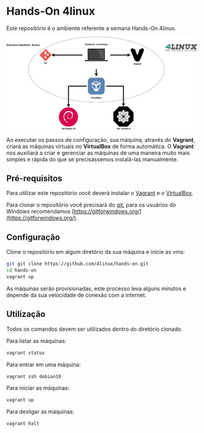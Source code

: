 # Hands-On 4linux

Este repositório é o ambiente referente a semana Hands-On 4linux.

![Infraestrutura Hands-On](infra-hands-on.png)

Ao executar os passos de configuração, sua máquina, através do **Vagrant**, criará as máquinas virtuais no **VirtualBox** de forma automática. O **Vagrant** nos auxiliará a criar e gerenciar as máquinas de uma maneira muito mais simples e rápida do que se precisássemos instalá-las manualmente.

## Pré-requisitos

Para utilizar este repositório você deverá instalar o [Vagrant](https://www.vagrantup.com/) e o [VirtualBox](https://www.virtualbox.org/).

Para clonar o repositório você precisará do [git](https://git-scm.com/), para os usuários do Windows recomendamos [https://gitforwindows.org/](https://gitforwindows.org/).

## Configuração

Clone o repositório em algum diretório da sua máquina e inicie as vms:

```bash
git git clone https://github.com/4linux/hands-on.git
cd hands-on
vagrant up
```

As máquinas serão provisionadas, este processo leva alguns minutos e depende da sua velocidade de conexão com a internet.

## Utilização

Todos os comandos devem ser utilizados dentro do diretório clonado.

Para listar as máquinas:

```bash
vagrant status
```

Para entrar em uma máquina:

```bash
vagrant ssh debian10
```

Para iniciar as máquinas:

```bash
vagrant up
```

Para desligar as máquinas:

```bash
vagrant halt
```
